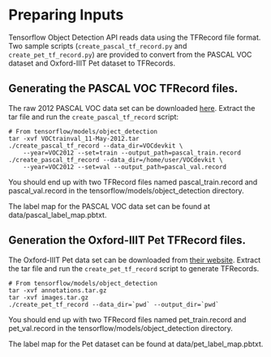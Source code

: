 # Preparing Inputs

Tensorflow Object Detection API reads data using the TFRecord file format. Two
sample scripts (`create_pascal_tf_record.py` and `create_pet_tf_record.py`) are
provided to convert from the PASCAL VOC dataset and Oxford-IIIT Pet dataset to
TFRecords.

## Generating the PASCAL VOC TFRecord files.

The raw 2012 PASCAL VOC data set can be downloaded
[here](http://host.robots.ox.ac.uk/pascal/VOC/voc2012/VOCtrainval_11-May-2012.tar).
Extract the tar file and run the `create_pascal_tf_record` script:

```
# From tensorflow/models/object_detection
tar -xvf VOCtrainval_11-May-2012.tar
./create_pascal_tf_record --data_dir=VOCdevkit \
    --year=VOC2012 --set=train --output_path=pascal_train.record
./create_pascal_tf_record --data_dir=/home/user/VOCdevkit \
    --year=VOC2012 --set=val --output_path=pascal_val.record
```

You should end up with two TFRecord files named pascal_train.record and
pascal_val.record in the tensorflow/models/object_detection directory.

The label map for the PASCAL VOC data set can be found at
data/pascal_label_map.pbtxt.

## Generation the Oxford-IIIT Pet TFRecord files.

The Oxford-IIIT Pet data set can be downloaded from
[their website](http://www.robots.ox.ac.uk/~vgg/data/pets/). Extract the tar
file and run the `create_pet_tf_record` script to generate TFRecords.

```
# From tensorflow/models/object_detection
tar -xvf annotations.tar.gz
tar -xvf images.tar.gz
./create_pet_tf_record --data_dir=`pwd` --output_dir=`pwd`
```

You should end up with two TFRecord files named pet_train.record and
pet_val.record in the tensorflow/models/object_detection directory.

The label map for the Pet dataset can be found at data/pet_label_map.pbtxt.
